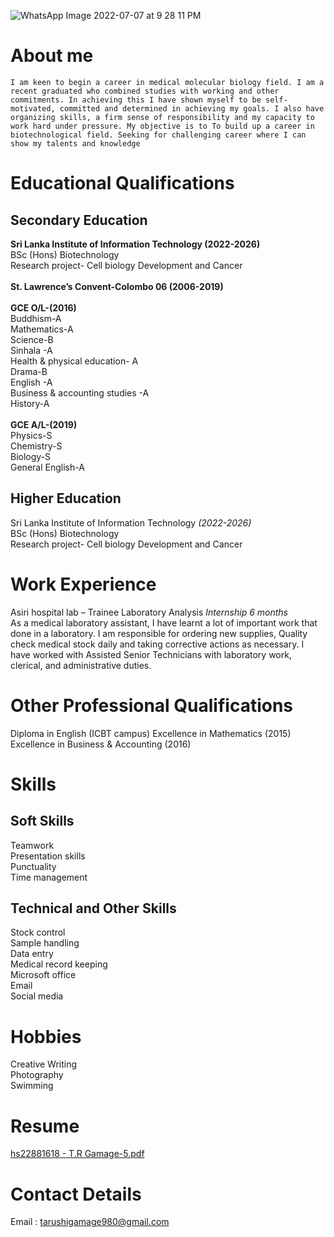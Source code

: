 ![WhatsApp Image 2022-07-07 at 9 28 11 PM](https://user-images.githubusercontent.com/108920037/177967430-8e087644-933d-4a14-8b6d-43077b1acd70.jpeg)

# **About me**
`I am keen to begin a career in medical molecular biology field. I am a recent graduated who combined studies with working and other commitments. In achieving this I have shown myself to be self-motivated, committed and determined in achieving my goals. I also have organizing skills, a firm sense of responsibility and my capacity to work hard under pressure. My objective is to To build up a career in biotechnological field. Seeking for challenging career where I can show my talents and knowledge`

# **Educational Qualifications**

## **Secondary Education**
 <p>
<b>Sri Lanka Institute of Information Technology (2022-2026)</b><br>
BSc (Hons) Biotechnology<br>
Research project- Cell biology Development and Cancer
<br><br>
<b>St. Lawrence’s Convent-Colombo 06 (2006-2019)</b><br><br>
<b>GCE O/L-(2016)</b><br>
Buddhism-A <br>
Mathematics-A<br>
Science-B<br>
Sinhala -A<br>
Health & physical education- A<br>
Drama-B<br>
English -A<br>
Business & accounting studies -A<br>
History-A<br>
<br>
<b>GCE A/L-(2019)</b><br>
Physics-S <br>
Chemistry-S<br>
Biology-S<br>
General English-A<br>

</p>
     
<h2>Higher Education</h2>
Sri Lanka Institute of Information Technology <i>(2022-2026)</i><br>
BSc (Hons) Biotechnology<br>
Research project- Cell biology Development and Cancer<br>

# **Work Experience**
Asiri hospital lab – Trainee Laboratory Analysis
_Internship 6 months_
<br>
As a medical laboratory assistant, I have learnt a lot of important work that done in a laboratory. I am responsible for ordering new supplies, Quality check medical stock daily and taking corrective actions as necessary. I have worked with Assisted Senior Technicians with laboratory work, clerical, and administrative duties.

# **Other Professional Qualifications**
Diploma in English (ICBT campus)
Excellence in Mathematics (2015)
Excellence in Business & Accounting (2016)

# Skills
## Soft Skills
Teamwork<br>
Presentation skills <br>
Punctuality <br>
Time management<br>
## Technical and Other Skills
Stock control<br>
Sample handling<br>
Data entry<br>
Medical record keeping<br>
Microsoft office <br>
Email<br>
Social media <br>

# Hobbies
Creative Writing<br>
Photography<br>
Swimming<br>

# Resume
[hs22881618     - T.R Gamage-5.pdf](https://github.com/tarushigamage/tarushigamage.github.io/files/9077240/hs22881618.-.T.R.Gamage-5.pdf)



# Contact Details
Email : tarushigamage980@gmail.com
